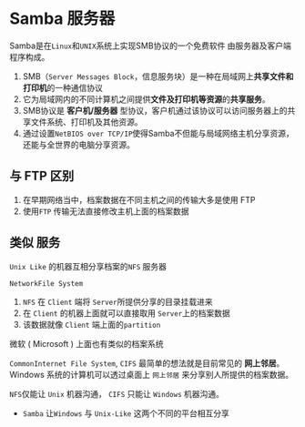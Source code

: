 # Samba 服务器

Samba是在`Linux`和`UNIX`系统上实现SMB协议的一个免费软件
由服务器及客户端程序构成。
  
1. SMB（`Server Messages Block`，信息服务块）是一种在局域网上**共享文件和打印机**的一种通信协议
2. 它为局域网内的不同计算机之间提供**文件及打印机等资源**的**共享服务**。
3. SMB协议是 **客户机/服务器** 型协议，客户机通过该协议可以访问服务器上的共享文件系统、打印机及其他资源。
4. 通过设置`NetBIOS over TCP/IP`使得Samba不但能与局域网络主机分享资源，还能与全世界的电脑分享资源。

## 与 FTP 区别

1. 在早期网络当中，档案数据在不同主机之间的传输大多是使用 FTP 
2. 使用`FTP` 传输无法直接修改主机上面的档案数据

## 类似 服务

`Unix Like` 的机器互相分享档案的`NFS` 服务器

  `NetworkFile System`

   1. `NFS` 在 `Client` 端将 `Server`所提供分享的目录挂载进来
   2. 在 `Client` 的机器上面就可以直接取用 `Server`上的档案数据
   3. 该数据就像 `Client` 端上面的`partition`

微软 ( Microsoft ) 上面也有类似的档案系统

 `CommonInternet File System`,
 `CIFS` 最简单的想法就是目前常见的 **网上邻居**。
 Windows 系统的计算机可以透过桌面上 `网上邻居` 来分享别人所提供的档案数据。

`NFS`仅能让 `Unix` 机器沟通， `CIFS` 只能让 `Windows` 机器沟通。

- `Samba` 让`Windows` 与 `Unix-Like` 这两个不同的平台相互分享